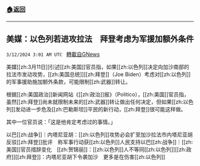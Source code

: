 ###  [:house:返回](README.md)
---


## 美媒：以色列若进攻拉法　拜登考虑为军援加额外条件
`3/12/2024 3:01 AM UTC ` [轉載自GNews](https://gnews.org/articles/2386059)

美媒[[zh:3月11日]]引述[[zh:美国]]官员指，如果[[zh:以色列]]决定向加沙南部的拉法市发动攻势，[[zh:美国总统]][[zh:拜登]]（Joe Biden）考虑对[[zh:以色列]]的军事援助施加额外条款，可能限制[[zh:武器]]转让。

根据[[zh:美国政治]]新闻网站《[[zh:政治]]报》（Politico），[[zh:美国]]官员指，虽然[[zh:拜登]]尚未就限制未来的[[zh:武器]]转让做出任何决定，但如果[[zh:以色列]]发动进一步危及[[zh:巴勒斯坦]]平民的新行动，[[zh:拜登]]很可能这样做。

其中一位官员说：「这是他肯定考虑过的事情。」

以巴[[zh:战争]]｜内塔尼亚胡：[[zh:以色列]]攻势必会扩至加沙拉法市内塔尼亚胡反驳[[zh:拜登]]批评　称军事行动获[[zh:以色列]]人民支持以巴[[zh:战争]]｜[[zh:美国]]官员措辞变化　[[zh:贺锦丽]]：[[zh:以色列]]人不等同[[zh:以色列]][[zh:政府]][[zh:拜登]]：内塔尼亚胡下令袭加沙　更多是在伤害[[zh:以色列]]
